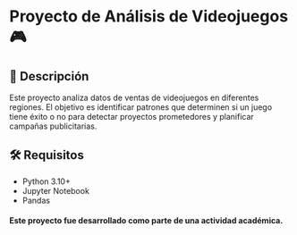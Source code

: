 # Proyecto de Análisis de Videojuegos 🎮

## 📌 Descripción
Este proyecto analiza datos de ventas de videojuegos en diferentes regiones. El objetivo es identificar patrones que determinen si un juego tiene éxito o no para detectar proyectos prometedores y planificar campañas publicitarias.

## 🛠 Requisitos
- Python 3.10+
- Jupyter Notebook
- Pandas

#### Este proyecto fue desarrollado como parte de una actividad académica.
